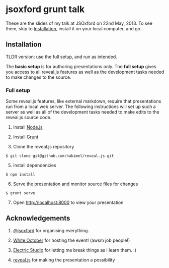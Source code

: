 # jsoxford grunt talk

These are the slides of my talk at JSOxford on 22nd May, 2013. To see them, skip to [Installation](#installation), install it on your local computer, and go.

## Installation

TLDR version: use the full setup, and run as intended.

The **basic setup** is for authoring presentations only. The **full setup** gives you access to all reveal.js features as well as the development tasks needed to make changes to the source.


### Full setup

Some reveal.js features, like external markdown, require that presentations run from a local web server. The following instructions will set up such a server as well as all of the development tasks needed to make edits to the reveal.js source code.

1. Install [Node.js](http://nodejs.org/)

2. Install [Grunt](http://gruntjs.com/getting-started#installing-the-cli)

4. Clone the reveal.js repository
```
$ git clone git@github.com:hakimel/reveal.js.git
```

5. Install dependencies
```
$ npm install
```

6. Serve the presentation and monitor source files for changes
```
$ grunt serve
```

7. Open <http://localhost:8000> to view your presentation

## Acknowledgements

1. [@jsoxford](https://twitter.com/jsoxford) for organising everything.

2. [White October](http://www.whiteoctober.co.uk/) for hosting the event! (awsm job people!)

3. [Electric Studio](http://www.electricstudio.co.uk/) for letting me break things as I learn them. :)

4. [reveal.js](https://github.com/hakimel/reveal.js) for making the presentation a possibility